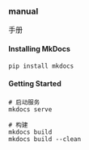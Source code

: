 ### manual
手册

#### Installing MkDocs
```
pip install mkdocs
```

#### Getting Started
```
# 启动服务
mkdocs serve

# 构建
mkdocs build
mkdocs build --clean
```